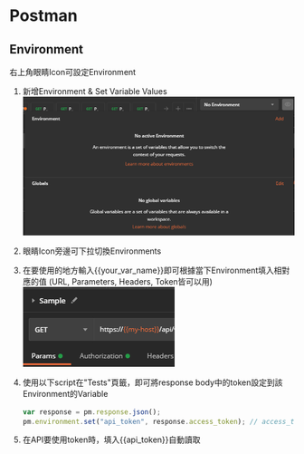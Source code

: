 # Postman

## Environment

右上角眼睛Icon可設定Environment

1. 新增Environment & Set Variable Values
   ![image](/images/postman/1.png)
2. 眼睛Icon旁邊可下拉切換Environments
3. 在要使用的地方輸入{{your_var_name}}即可根據當下Environment填入相對應的值 (URL, Parameters, Headers, Token皆可以用)
   ![image](/images/postman/2.png)
4. 使用以下script在"Tests"頁籤，即可將response body中的token設定到該Environment的Variable

    ```javascript
    var response = pm.response.json();
    pm.environment.set("api_token", response.access_token); // access_token名稱跟隨API回傳格式而定
    ```

5. 在API要使用token時，填入{{api_token}}自動讀取
